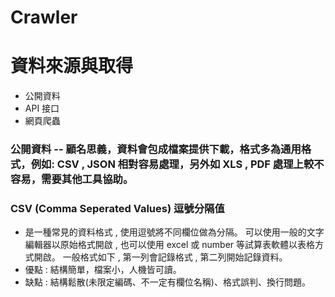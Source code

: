 # Crawler
# 資料來源與取得
* 公開資料
* API 接口
* 網頁爬蟲
### 公開資料 -- 顧名思義，資料會包成檔案提供下載，格式多為通用格式，例如: CSV , JSON 相對容易處理，另外如 XLS , PDF 處理上較不容易，需要其他工具協助。 
### CSV (Comma Seperated Values) 逗號分隔值
* 是一種常見的資料格式 , 使用逗號將不同欄位做為分隔。 可以使用一般的文字編輯器以原始格式開啟 , 也可以使用 excel 或 number 等試算表軟體以表格方式開啟。 一般格式如下 , 第一列會記錄格式 , 第二列開始記錄資料。
* 優點 : 結構簡單，檔案小，人機皆可讀。
* 缺點 : 結構鬆散(未限定編碼、不一定有欄位名稱)、格式誤判、換行問題。
